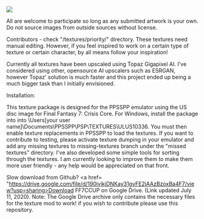 <img src="https://github.com/eqprog/FF7CCUP/blob/master/logo.png?raw=true" align=center>

All are welcome to participate so long as any submitted artwork is your own. Do not source images from outside sources without license.

Contributors - check "/textures/priority/" directory. These textures need manual editing. However, if you feel inspired to work on a certain type of texture or certain character, by all means follow your inspiration!

Currently all textures have been upscaled using Topaz Gigapixel AI. I've considered using other, opensource AI upscalers such as ESRGAN, however Topaz' solution is much faster and this project ended up being a much bigger task than I initially envisioned. 

Installation:

This texture package is designed for the PPSSPP emulator using the US disc image for Final Fantasy 7: Crisis Core. For Windows, install the package into into \Users\[your user name]\Documents\PPSSPP\PSP\TEXTURES\ULUS10336\. You must then enable texture replacements in PPSSPP to load the textures. If you want to contribute to testing, please activate texture dumping in your emulator and add any missing textures to missing-textures branch under the "missed textures" directory. I've also developed some simple tools for sorting through the textures. I am currently looking to improve them to make them more user friendly - any help would be appreciated on that front.

Slow download from Github? <a href= "https://drive.google.com/file/d/190ivjkjDNKay31gyFE2jAAzBzoxBa4F7/view?usp=sharing>Download FF7CCUP on Google Drive.</a> (Link updated July 11, 2020).
Note: The Google Drive archive only contains the necessary files for the texture mod to work! if you wish to contribute please use this repository.
